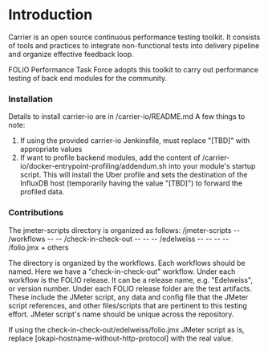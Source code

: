 # Introduction

Carrier is an open source continuous performance testing toolkit.
It consists of tools and practices to integrate non-functional tests into delivery pipeline and organize effective feedback loop. 

FOLIO Performance Task Force adopts this toolkit to carry out performance testing of back end modules for the community.

### Installation

Details to install carrier-io are in /carrier-io/README.md
A few things to note: 
1. If using the provided carrier-io Jenkinsfile, must replace "[TBD]" with appropriate values
2. If want to profile backend modules, add the content of /carrier-io/docker-entrypoint-profiling/addendum.sh into your module's startup script. This will install the Uber profile and 
sets the destination of the InfluxDB host (temporarily having the value "[TBD]") to forward the profiled data.

### Contributions
The jmeter-scripts directory is organized as follows:
/jmeter-scripts
-- /workflows
-- -- /check-in-check-out
-- -- -- /edelweiss
-- -- -- -- /folio.jmx + others

The directory is organized by the workflows. Each workflows should be named. Here we have a "check-in-check-out" workflow.
Under each workflow is the FOLIO release. It can be a release name, e.g. "Edelweiss", or version number.
Under each FOLIO release folder are the test artifacts. These include the JMeter script, any data and config file that the JMeter script references, and other files/scripts that are pertinent to this testing effort. 
JMeter script's name should be unique across the repository.

If using the check-in-check-out/edelweiss/folio.jmx JMeter script as is, replace [okapi-hostname-without-http-protocol] with the real value.
